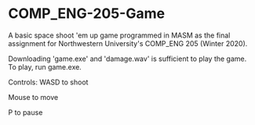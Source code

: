# COMP_ENG-205-Game
A basic space shoot 'em up game programmed in MASM as the final assignment for Northwestern University's COMP_ENG 205 (Winter 2020).

Downloading 'game.exe' and 'damage.wav' is sufficient to play the game.
To play, run game.exe.

Controls:
WASD to shoot

Mouse to move

P to pause

